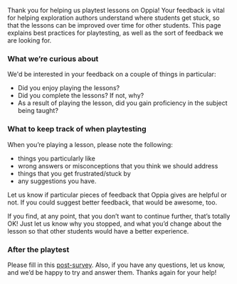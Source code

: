 Thank you for helping us playtest lessons on Oppia! Your feedback is vital for helping exploration authors understand where students get stuck, so that the lessons can be improved over time for other students. This page explains best practices for playtesting, as well as the sort of feedback we are looking for.

### What we’re curious about

We'd be interested in your feedback on a couple of things in particular:
- Did you enjoy playing the lessons?
- Did you complete the lessons? If not, why?
- As a result of playing the lesson, did you gain proficiency in the subject being taught?

### What to keep track of when playtesting

When you’re playing a lesson, please note the following:
- things you particularly like
- wrong answers or misconceptions that you think we should address
- things that you get frustrated/stuck by
- any suggestions you have. 

Let us know if particular pieces of feedback that Oppia gives are helpful or not. If you could suggest better feedback, that would be awesome, too.

If you find, at any point, that you don’t want to continue further, that’s totally OK! Just let us know why you stopped, and what you’d change about the lesson so that other students would have a better experience.

### After the playtest
Please fill in this [post-survey](https://goo.gl/forms/G65KSC2jtvodjP3u1). Also, if you have any questions, let us know, and we’d be happy to try and answer them. Thanks again for your help!
